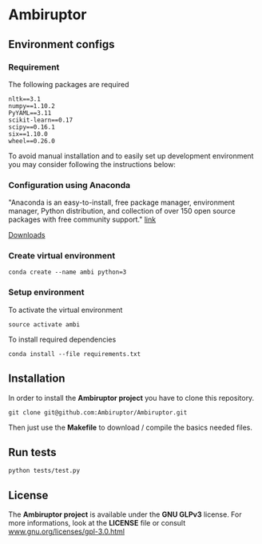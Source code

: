 # Ambiruptor

## Environment configs 

### Requirement

The following packages are required

```
nltk==3.1
numpy==1.10.2
PyYAML==3.11
scikit-learn==0.17
scipy==0.16.1
six==1.10.0
wheel==0.26.0
```

To avoid manual installation and to easily set up development environment you may consider following the instructions below:

### Configuration using Anaconda

"Anaconda is an easy-to-install, free package manager, environment manager, Python distribution, and collection of over 150 open source packages with free community support." [link](http://docs.continuum.io/anaconda/index)

[Downloads](https://www.continuum.io/downloads)

### Create virtual environment
```
conda create --name ambi python=3
```

### Setup environment

To activate the virtual environment

```
source activate ambi
```

To install required dependencies

```
conda install --file requirements.txt
```

## Installation

In order to install the **Ambiruptor project** you have to clone this repository.
```
git clone git@github.com:Ambiruptor/Ambiruptor.git
```
Then just use the **Makefile** to download / compile the basics needed files.


## Run tests

```
python tests/test.py
```

## License

The **Ambiruptor project** is available under the **GNU GLPv3** license. For more informations, look at the **LICENSE** file or consult www.gnu.org/licenses/gpl-3.0.html

